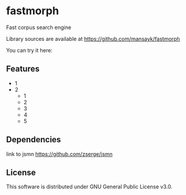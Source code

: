 # fastmorph
Fast corpus search engine


Library sources are available at https://github.com/mansayk/fastmorph


You can try it here: 



## Features
* 1
* 2
  * 1
  * 2
  * 3
  * 4
  * 5
  


## Dependencies
link to jsmn https://github.com/zserge/jsmn



## License
This software is distributed under GNU General Public License v3.0.
